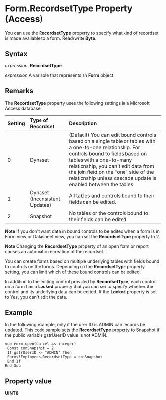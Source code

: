 
# Form.RecordsetType Property (Access)

You can use the  **RecordsetType** property to specify what kind of recordset is made available to a form. Read/write **Byte**.


## Syntax

 _expression_. **RecordsetType**

 _expression_ A variable that represents an **Form** object.


## Remarks

The  **RecordsetType** property uses the following settings in a Microsoft Access database.



|**Setting**|**Type of Recordset**|**Description**|
|:-----|:-----|:-----|
|0|Dynaset|(Default) You can edit bound controls based on a single table or tables with a one-to-one relationship. For controls bound to fields based on tables with a one-to-many relationship, you can't edit data from the join field on the "one" side of the relationship unless cascade update is enabled between the tables|
|1|Dynaset (Inconsistent Updates)|All tables and controls bound to their fields can be edited.|
|2|Snapshot|No tables or the controls bound to their fields can be edited.|

 **Note**  If you don't want data in bound controls to be edited when a form is in Form view or Datasheet view, you can set the  **RecordsetType** property to 2.


 **Note**  Changing the  **RecordsetType** property of an open form or report causes an automatic recreation of the recordset.

You can create forms based on multiple underlying tables with fields bound to controls on the forms. Depending on the  **RecordsetType** property setting, you can limit which of these bound controls can be edited.

In addition to the editing control provided by  **RecordsetType**, each control on a form has a **Locked** property that you can set to specify whether the control and its underlying data can be edited. If the **Locked** property is set to Yes, you can't edit the data.


## Example

In the following example, only if the user ID is ADMIN can records be updated. This code sample sets the  **RecordsetType** property to Snapshot if the public variable gstrUserID value is not ADMIN.


```
Sub Form_Open(Cancel As Integer) 
 Const conSnapshot = 2 
 If gstrUserID <> "ADMIN" Then 
 Forms!Employees.RecordsetType = conSnapshot 
 End If 
End Sub
```


## Property value

 **UINT8**

